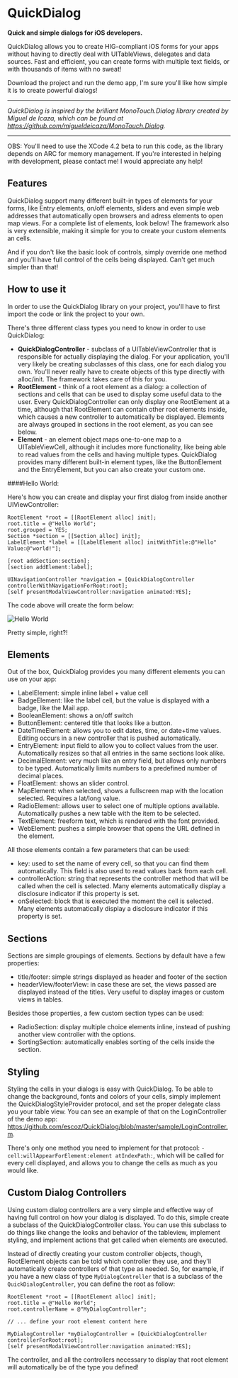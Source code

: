 # QuickDialog

**Quick and simple dialogs for iOS developers.**

QuickDialog allows you to create HIG-compliant iOS forms for your apps  without having to directly deal with UITableViews, delegates and data sources. Fast and efficient, you can create forms with multiple text fields, or with thousands of items with no sweat!

Download the project and run the demo app, I'm sure you'll like how simple it is to create powerful dialogs!

----------

*QuickDialog is inspired by the brilliant MonoTouch.Dialog library created by Miguel de Icaza, which can be found at https://github.com/migueldeicaza/MonoTouch.Dialog.*

----------

OBS: You'll need to use the XCode 4.2 beta to run this code, as the library depends on ARC for memory management. If you're interested in helping with development, please contact me! I would appreciate any help!

## Features

QuickDialog support many different built-in types of elements for your forms, like Entry elements, on/off elements, sliders and even simple web addresses that automatically open browsers and adress elements to open map views. For a complete list of elements, look below! The framework also is very extensible, making it simple for you to create your custom elements an cells.  

And if you don't like the basic look of controls, simply override one method and you'll have full control of the cells being displayed. Can't get much simpler than that!

## How to use it

In order to use the QuickDialog library on your project, you'll have to first import the code or link the project to your own. 

There's three different class types you need to know in order to use QuickDialog:

- **QuickDialogController** - subclass of a UITableViewController that is responsible for actually displaying the dialog. For your application, you'll very likely be creating subclasses of this class, one for each dialog you own. You'll never really have to create objects of this type directly with alloc/init. The framework takes care of this for you.
- **RootElement** - think of a root element as a dialog: a collection of sections and cells that can be used to display some useful data to the user. Every QuickDialogController can only display one RootElement at a time, although that RootElement can contain other root elements inside, which causes a new controller to automatically be displayed. Elements are always grouped in sections in the root element, as you can see below.
- **Element** - an element object maps one-to-one map to a UITableViewCell, although it includes more functionality, like being able to read values from the cells and having multiple types. QuickDialog provides many different built-in element types, like the ButtonElement and the EntryElement, but you can also create your custom one.  

####Hello World:

Here's how you can create and display your first dialog from inside another UIViewController:
	
    RootElement *root = [[RootElement alloc] init];
    root.title = @"Hello World";
	root.grouped = YES;
    Section *section = [[Section alloc] init];
    LabelElement *label = [[LabelElement alloc] initWithTitle:@"Hello" Value:@"world!"];
    
    [root addSection:section];
    [section addElement:label];
    
    UINavigationController *navigation = [QuickDialogController controllerWithNavigationForRoot:root];
    [self presentModalViewController:navigation animated:YES];

The code above will create the form below:

![Hello World](other/quickdialog1.png "Hello World by QuickForm")

Pretty simple, right?!

## Elements

Out of the box, QuickDialog provides you many different elements you can use on your app:

* LabelElement: simple inline label + value cell
* BadgeElement: like the label cell, but the value is displayed with a badge, like the Mail app.
* BooleanElement: shows a on/off switch
* ButtonElement: centered title that looks like a button. 
* DateTimeElement: allows you to edit dates, time, or date+time values. Editing occurs in a new controller that is pushed automatically.
* EntryElement: input field to allow you to collect values from the user. Automatically resizes so that all entries in the same sections look alike.
* DecimalElement: very much like an entry field, but allows only numbers to be typed. Automatically limits numbers to a predefined number of decimal places.
* FloatElement: shows an slider control.
* MapElement: when selected, shows a fullscreen map with the location selected. Requires a lat/long value.
* RadioElement: allows user to select one of multiple options available. Automatically pushes a new table with the item to be selected.
* TextElement: freeform text, which is rendered with the font provided.
* WebElement: pushes a simple browser that opens the URL defined in the element.

All those elements contain a few parameters that can be used:

* key: used to set the name of every cell, so that you can find them automatically. This field is also used to read values back from each cell.
* controllerAction: string that represents the controller method that will be called when the cell is selected. Many elements automatically display a disclosure indicator if this property is set.
* onSelected: block that is executed the moment the cell is selected. Many elements automatically display a disclosure indicator if this property is set.

## Sections

Sections are simple groupings of elements. Sections by default have a few properties:

* title/footer: simple strings displayed as header and footer of the section
* headerView/footerView: in case these are set, the views passed are displayed instead of the titles. Very useful to display images or custom views in tables.

Besides those properties, a few custom section types can be used:

* RadioSection: display multiple choice elements inline, instead of pushing another view controller with the options.
* SortingSection: automatically enables sorting of the cells inside the section. 

## Styling

Styling the cells in your dialogs is easy with QuickDialog. To be able to change the background, fonts and colors of your cells, simply implement the QuickDialogStyleProvider protocol, and set the proper delegate class you your table view. You can see an example of that on the LoginController of the demo app: https://github.com/escoz/QuickDialog/blob/master/sample/LoginController.m.

There's only one method you need to implement for that protocol: ```-cell:willAppearForElement:element atIndexPath:```, which will be called for every cell displayed, and allows you to change the cells as much as you would like.

## Custom Dialog Controllers

Using custom dialog controllers are a very simple and effective way of having full control on how your dialog is displayed. To do this, simple create a subclass of the QuickDialogController class. You can use this subclass to do things like change the looks and behavior of the tableview, implement styling, and implement actions that get called when elements are executed. 

Instead of directly creating your custom controller objects, though, RootElement objects can be told which controller they use, and they'll automatically create controllers of that type as needed. So, for example, if you have a new class of type ```MyDialogController``` that is a subclass of the ```QuickDialogController```, you can define the root as follow:

	RootElement *root = [[RootElement alloc] init];
    root.title = @"Hello World";
	root.controllerName = @"MyDialogController";
	
    // ... define your root element content here
    
    MyDialogController *myDialogController = [QuickDialogController controllerForRoot:root];
    [self presentModalViewController:navigation animated:YES];

The controller, and all the controllers necessary to display that root element will automatically be of the type you defined!

